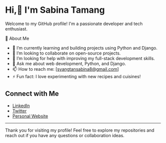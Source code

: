 # Hi,👋 I'm Sabina Tamang

Welcome to my GitHub profile! I'm a passionate developer and tech enthusiast.

 👯 About Me

- 🌱 I’m currently learning and building projects using Python and Django.
- 👯 I’m looking to collaborate on open-source projects.
- 🤔 I’m looking for help with improving my full-stack development skills.
- 💬 Ask me about web development, Python, and Django.
- 📫 How to reach me: [syangtansabina8@gmail.com]
- ⚡ Fun fact: I love experimenting with new recipes and cuisines!


## Connect with Me
- [LinkedIn](https://www.linkedin.com/in/your-linkedin/)
- [Twitter](https://twitter.com/your-twitter)
- [Personal Website](https://www.yourwebsite.com)

---

Thank you for visiting my profile! Feel free to explore my repositories and reach out if you have any questions or collaboration ideas.

